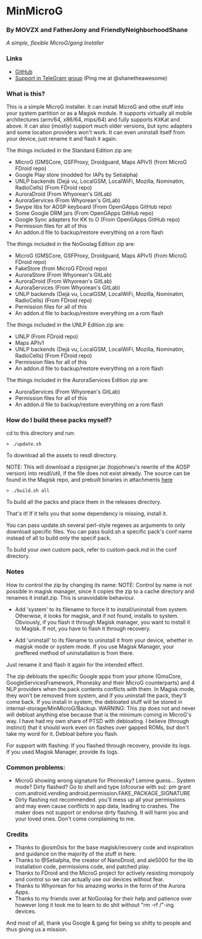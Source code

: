 # MinMicroG

### By MOVZX and FatherJony and FriendlyNeighborhoodShane
*A simple, flexible MicroG/gang Installer*

### Links
* [GitHub](https://github.com/FriendlyNeighborhoodShane/MinMicroG)
* [Support in TeleGram group](https://t.me/microgsupport) (Ping me at @shanetheawesome)

### What is this?
This is a simple MicroG installer. It can install MicroG and othe stuff into your system partition or as a Magisk module. It supports virtually all mobile architectures (arm/64, x86/64, mips/64) and fully supports KitKat and above. It can also (mostly) support much older versions, but sync adapters and some location providers won't work. It can even uninstall itself from your device, just rename it and flash it again.

The things included in the Standard Edition zip are:
 - MicroG (GMSCore, GSFProxy, Droidguard, Maps APIv1) (from MicroG FDroid repo)
 - Google Play store (modded for IAPs by Setialpha)
 - UNLP backends (Dejá vu, LocalGSM, LocalWiFi, Mozilla, Nominatim, RadioCells) (From FDroid repo)
 - AuroraDroid (From Whyorean's GitLab)
 - AuroraServices (From Whyorean's GitLab)
 - Swype libs for AOSP keyboard (From OpenGApps GitHub repo)
 - Some Google DRM jars (From OpenGApps GitHub repo)
 - Google Sync adapters for KK to O (From OpenGApps GitHub repo)
 - Permission files for all of this
 - An addon.d file to backup/restore everything on a rom flash

The things included in the NoGoolag Edition zip are:
 - MicroG (GMSCore, GSFProxy, Droidguard, Maps APIv1) (from MicroG FDroid repo)
 - FakeStore (from MicroG FDroid repo)
 - AuroraStore (From Whyorean's GitLab)
 - AuroraDroid (From Whyorean's GitLab)
 - AuroraServices (From Whyorean's GitLab)
 - UNLP backends (Dejá vu, LocalGSM, LocalWiFi, Mozilla, Nominatim, RadioCells) (From FDroid repo)
 - Permission files for all of this
 - An addon.d file to backup/restore everything on a rom flash

The things included in the UNLP Edition zip are:
 - UNLP  (From FDroid repo)
 - Maps APIv1
 - UNLP backends (Dejá vu, LocalGSM, LocalWiFi, Mozilla, Nominatim, RadioCells)  (From FDroid repo)
 - Permission files for all of this
 - An addon.d file to backup/restore everything on a rom flash

The things included in the AuroraServices Edition zip are:
 - AuroraServices (From Whyorean's GitLab)
 - Permission files for all of this
 - An addon.d file to backup/restore everything on a rom flash

### How do I build these packs myself?
cd to this directory and run:
```
> ./update.sh
```
To download all the assets to resdl directory.

NOTE: This will download a zipsigner.jar (topjohnwu's rewrite of the AOSP version) into resdl/util, if the file does not exist already. The source can be found in the Magisk repo, and prebuilt binaries in attachments [here](https://forum.xda-developers.com/showpost.php?p=56621542) 
```
> ./build.sh all
```
To build all the packs and place them in the releases directory.

That's it! If it tells you that some dependency is missing, install it.

You can pass update.sh several perl-style regexes as arguments to only download specific files.
You can pass build.sh a specific pack's conf name instead of all to build only the specif pack.

To build your own custom pack, refer to custom-pack.md in the conf directory.

### Notes
How to control the zip by changing its name:
NOTE: Control by name is not possible in magisk manager, since it copies the zip to a cache directory and renames it install.zip. This is unavoidable behaviour.

 - Add 'system' to its filename to force it to install/uninstall from system. Otherwise, it looks for magisk, and if not found, installs to system. Obviously, if you flash it through Magisk manager, you want to install it to Magisk. If not, you have to flash it through recovery.

 - Add 'uninstall' to its filename to uninstall it from your device, whether in magisk mode or system mode. If you use Magisk Manager, your preffered method of uninstallation is from there.

Just rename it and flash it again for the intended effect.

The zip debloats the specific Google apps from your phone (GmsCore, GoogleServicesFramework, Phonesky and their MicroG counterparts) and 4 NLP providers when the pack contents conflicts with them. In Magisk mode, they won't be removed from system, and if you uninstall the pack, they'll come back. If you install in system, the debloated stuff will be stored in internal-storage/MinMicroG/Backup.
WARNING: This zip does not and never will debloat anything else because that is the minimum coming in MicroG's way. I have had my own share of PTSD with debloating. I believe (through instinct) that it should work even on flashes over gapped ROMs, but don't take my word for it. Debloat before you flash.

For support with flashing:
If you flashed through recovery, provide its logs.
If you used Magisk Manager, provide its logs.

### Common problems: 
- MicroG showing wrong signature for Phonesky? Lemme guess... System mode? Dirty flashed? Go to shell and type (ofcourse with su): 
pm grant com.android.vending android.permission.FAKE_PACKAGE_SIGNATURE
- Dirty flashing not recommended. you'll mess up all your permissions and may even cause conflicts in app data, leading to crashes. 
The maker does not support or endorse dirty flashing. It will harm you and your loved ones. Don't come complaining to me.

### Credits
 - Thanks to @osm0sis for the base magisk/recovery code and inspiration and guidance on the majority of the stuff in here.
 - Thanks to @Setialpha, the creator of NanoDroid, and ale5000 for the lib installation code, permissions code, and patched play.
 - Thanks to FDroid and the MicroG project for actively resisting monopoly and control so we can actually use our devices without fear.
 - Thanks to Whyorean for his amazing works in the form of the Aurora Apps.
 - Thanks to my friends over at NoGoolag for their help and patience over however long it took me to learn to do shit without "rm -rf /"-ing devices.

And most of all, thank you Google & gang for being so shitty to people and thus giving us a mission.
